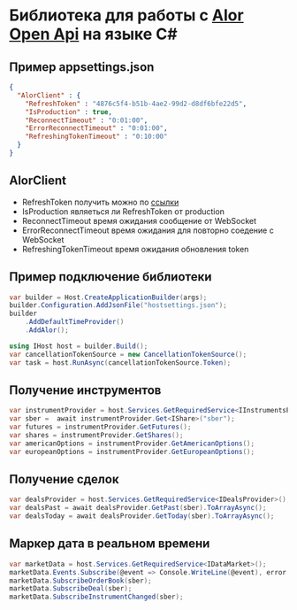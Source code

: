 # Библиотека для работы с [Alor Open Api](https://alor.dev/docs)  на языке C#
## Пример appsettings.json

```json
{
  "AlorClient" : {  
	"RefreshToken" : "4876c5f4-b51b-4ae2-99d2-d8df6bfe22d5",
	"IsProduction" : true,
	"ReconnectTimeout" : "0:01:00",
	"ErrorReconnectTimeout" : "0:01:00",
	"RefreshingTokenTimeout" : "0:10:00"
  }	
}
```

## AlorClient

- RefreshToken получить можно по [ссылки](https://alor.dev/open-api-tokens)
- IsProduction являеться ли RefreshToken от production
- ReconnectTimeout время ожидания сообщение от WebSocket
- ErrorReconnectTimeout время ожидания для повторно соедение с WebSocket
- RefreshingTokenTimeout  время ожидания обновления token

## Пример подключение библиотеки 
```C#
var builder = Host.CreateApplicationBuilder(args);
builder.Configuration.AddJsonFile("hostsettings.json");
builder
    .AddDefaultTimeProvider()
    .AddAlor();

using IHost host = builder.Build();
var cancellationTokenSource = new CancellationTokenSource();
var task = host.RunAsync(cancellationTokenSource.Token);
```

## Получение инструментов

```C#
var instrumentProvider = host.Services.GetRequiredService<IInstrumentsProvider>();
var sber =  await instrumentProvider.Get<IShare>("sber");
var futures = instrumentProvider.GetFutures();
var shares = instrumentProvider.GetShares();
var americanOptions = instrumentProvider.GetAmericanOptions();
var europeanOptions = instrumentProvider.GetEuropeanOptions();
```

## Получение сделок
```C#
var dealsProvider = host.Services.GetRequiredService<IDealsProvider>();
var dealsPast = await dealsProvider.GetPast(sber).ToArrayAsync();
var dealsToday = await dealsProvider.GetToday(sber).ToArrayAsync();
```

## Маркер дата в реальном времени 

``` C#
var marketData = host.Services.GetRequiredService<IDataMarket>();
marketData.Events.Subscribe(@event => Console.WriteLine(@event), error => Console.WriteLine(error));
marketData.SubscribeOrderBook(sber);
marketData.SubscribeDeal(sber);
marketData.SubscribeInstrumentChanged(sber);
```